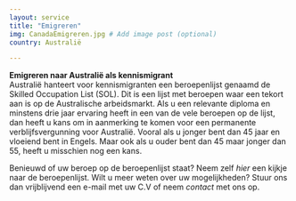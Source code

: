```yaml
---
layout: service
title: "Emigreren"
img: CanadaEmigreren.jpg # Add image post (optional)
country: Australië

---
```

<strong>Emigreren naar Australië als kennismigrant</strong><br/>
Australië hanteert voor kennismigranten een beroepenlijst genaamd de Skilled Occupation List (SOL). Dit is een lijst met beroepen waar een tekort aan is op de Australische arbeidsmarkt. Als u een relevante diploma en minstens drie jaar ervaring heeft in een van de vele beroepen op de lijst, dan heeft u kans om in aanmerking te komen voor een permanente verblijfsvergunning voor Australië. Vooral als u jonger bent dan 45 jaar en vloeiend bent in Engels. Maar ook als u ouder bent dan 45 maar jonger dan 55, heeft u misschien nog een kans.

Benieuwd of uw beroep op de beroepenlijst staat? Neem zelf *hier* een kijkje naar de beroepenlijst. Wilt u meer weten over uw mogelijkheden? Stuur ons dan vrijblijvend een e-mail met uw C.V of neem *contact* met ons op.
